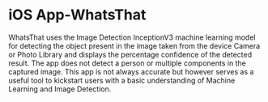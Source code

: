 # iOS App-WhatsThat

WhatsThat uses the Image Detection InceptionV3 machine learning model for detecting the object present in the image taken from the device Camera or Photo Library and displays the percentage confidence of the detected result. The app does not detect a person or multiple components in the captured image. This app is not always accurate but however serves as a useful tool to kickstart users with a basic understanding of Machine Learning and Image Detection.

